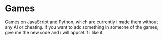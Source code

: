 # Games
Games on JavaScript and Python, which are currently i made them without any AI or cheating. If you want to add something in someone of the games, give me the new code and i will appcet if i like it.
